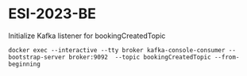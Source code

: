# ESI-2023-BE

Initialize Kafka listener for bookingCreatedTopic

    docker exec --interactive --tty broker kafka-console-consumer --bootstrap-server broker:9092  --topic bookingCreatedTopic --from-beginning